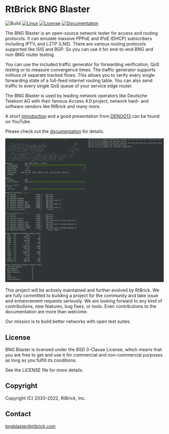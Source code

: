 # RtBrick BNG Blaster

![Build](https://github.com/rtbrick/bngblaster/workflows/Build/badge.svg?branch=main)
[![Linux](https://img.shields.io/badge/OS-linux-lightgrey)](https://rtbrick.github.io/bngblaster/install)
[![License](https://img.shields.io/badge/License-BSD-lightgrey)](https://github.com/rtbrick/bngblaster/blob/main/LICENSE)
[![Documentation](https://img.shields.io/badge/Documentation-lightgrey)](https://rtbrick.github.io/bngblaster)

The BNG Blaster is an open-source network tester 
for access and routing protocols. It can emulate massive 
PPPoE and IPoE (DHCP) subscribers including IPTV, and L2TP (LNS). 
There are various routing protocols supported like ISIS and BGP. 
So you can use it for end-to-end BNG and non-BNG router testing.

You can use the included traffic generator for forwarding verification,
QoS testing or to measure convergence times. The traffic generator supports 
millions of separate tracked flows. This allows you to verify every single 
forwarding state of a full-feed internet routing table. You can also send 
traffic to every single QoS queue of your service edge router.

The BNG Blaster is used by leading network operators like Deutsche Telekom AG
with their famous Access 4.0 project, network hard- and software vendors like
RtBrick and many more.

A short [introduction](https://youtu.be/EHJ70p0_Sw0 "BNG Blaster") and a good presentation 
from [DENOG13](https://youtu.be/LVg6rlVEfNU "DENOG13") can be found on YouTube. 

Please check out the [documentation](https://rtbrick.github.io/bngblaster/) for details.

![BBL Interactive](docsrc/sources/images/bbl_interactive.png "BNG Blaster (Interactive Mode)")

This project will be actively maintained and further evolved by RtBrick. We are fully committed to 
building a project for the community and take issue and enhancement requests seriously. We are 
looking forward to any kind of contributions, new features, bug fixes, or tools. Even contributions 
to the documentation are more than welcome.

Our mission is to build better networks with open test suites.

## License

BNG Blaster is licensed under the BSD 3-Clause License, which means that you are free to get and use it for
commercial and non-commercial purposes as long as you fulfill its conditions.

See the LICENSE file for more details.

## Copyright

Copyright (C) 2020-2022, RtBrick, Inc.

## Contact

bngblaster@rtbrick.com